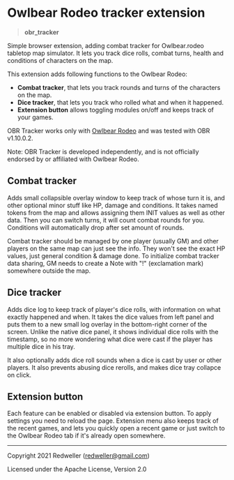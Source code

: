 # Owlbear Rodeo tracker extension
> **obr_tracker**

Simple browser extension, adding combat tracker for Owlbear.rodeo tabletop map simulator. 
It lets you track dice rolls, combat turns, health and conditions of characters on the map.

This extension adds following functions to the Owlbear Rodeo:
- **Combat tracker**, that lets you track rounds and turns of the characters on the map.
- **Dice tracker**, that lets you track who rolled what and when it happened.
- **Extension button** allows toggling modules on/off and keeps track of your games.

OBR Tracker works only with [Owlbear Rodeo](https://owlbear.rodeo) and was tested with OBR v1.10.0.2.

Note: OBR Tracker is developed independently, and is not officially endorsed by or affiliated with Owlbear Rodeo.

## Combat tracker

Adds small collapsible overlay window to keep track of whose turn it is, and other optional minor stuff like HP, damage and conditions. It takes named tokens from the map and allows assigning them INIT values as well as other data. Then you can switch turns, it will count combat rounds for you. Conditions will automatically drop after set amount of rounds. 

Combat tracker should be managed by one player (usually GM) and other players on the same map can just see the info. They won't see the exact HP values, just general condition & damage done. To initialize combat tracker data sharing, GM needs to create a Note with "!" (exclamation mark) somewhere outside the map.

## Dice tracker

Adds dice log to keep track of player's dice rolls, with information on what exactly happened and when. It takes the dice values from left panel and puts them to a new small log overlay in the bottom-right corner of the screen. Unlike the native dice panel, it shows individual dice rolls with the timestamp, so no more wondering what dice were cast if the player has multiple dice in his tray.

It also optionally adds dice roll sounds when a dice is cast by user or other players. It also prevents abusing dice rerolls, and makes dice tray collapce on click.

## Extension button

Each feature can be enabled or disabled via extension button. To apply settings you need to reload the page. Extension menu also keeps track of the recent games, and lets you quickly open a recent game or just switch to the Owlbear Rodeo tab if it's already open somewhere.

____

Copyright 2021 Redweller (redweller@gmail.com)

Licensed under the Apache License, Version 2.0
